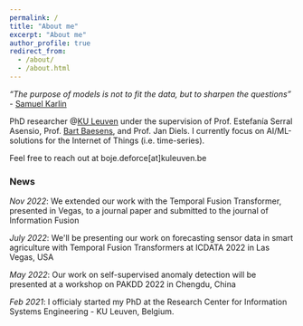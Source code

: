 ```yaml
---
permalink: /
title: "About me"
excerpt: "About me"
author_profile: true
redirect_from: 
  - /about/
  - /about.html
---
```

*“The purpose of models is not to fit the data, but to sharpen the questions”* - [Samuel Karlin](https://en.wikipedia.org/wiki/Samuel_Karlin)

PhD researcher @[KU Leuven](https://feb.kuleuven.be/research/decision-sciences-and-information-management/liris/liris) under the supervision of Prof. Estefanía Serral Asensio, Prof. [Bart Baesens](https://www.bartbaesens.com/), and Prof. Jan Diels. I currently focus on AI/ML-solutions for the Internet of Things (i.e. time-series).


Feel free to reach out at boje.deforce\[at\]kuleuven.be

### News
*Nov 2022*: We extended our work with the Temporal Fusion Transformer, presented in Vegas, to a journal paper and submitted to the journal of Information Fusion


*July 2022*: We'll be presenting our work on forecasting sensor data in smart agriculture with Temporal Fusion Transformers at ICDATA 2022 in Las Vegas, USA


*May 2022*: Our work on self-supervised anomaly detection will be presented at a workshop on PAKDD 2022 in Chengdu, China


*Feb 2021*: I officialy started my PhD at the Research Center for Information Systems Engineering - KU Leuven, Belgium.

